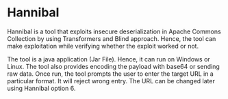 # Hannibal
 
Hannibal is a tool that exploits insecure deserialization in Apache Commons Collection by using Transformers and Blind approach. Hence, the tool can make exploitation while verifying whether the exploit worked or not.

The tool is a java application (Jar File). Hence, it can run on Windows or Linux.
The tool also provides encoding the payload with base64 or sending raw data.
Once run, the tool prompts the user to enter the target URL in a particular format. It will reject wrong entry. The URL can be changed later using Hannibal option 6.


